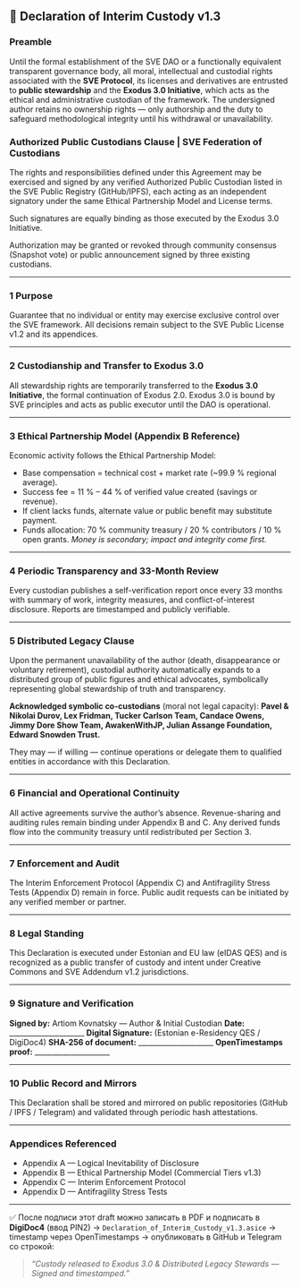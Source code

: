 ## 📘 **Declaration of Interim Custody v1.3**

### Preamble

Until the formal establishment of the SVE DAO or a functionally equivalent transparent governance body, all moral, intellectual and custodial rights associated with the **SVE Protocol**, its licenses and derivatives are entrusted to **public stewardship** and the **Exodus 3.0 Initiative**, which acts as the ethical and administrative custodian of the framework.
The undersigned author retains no ownership rights — only authorship and the duty to safeguard methodological integrity until his withdrawal or unavailability.


### Authorized Public Custodians Clause | SVE Federation of Custodians

The rights and responsibilities defined under this Agreement may be exercised and signed by any verified Authorized Public Custodian listed in the SVE Public Registry (GitHub/IPFS), each acting as an independent signatory under the same Ethical Partnership Model and License terms.

Such signatures are equally binding as those executed by the Exodus 3.0 Initiative.

Authorization may be granted or revoked through community consensus (Snapshot vote) or public announcement signed by three existing custodians.

---

### 1  Purpose

Guarantee that no individual or entity may exercise exclusive control over the SVE framework. All decisions remain subject to the SVE Public License v1.2 and its appendices.

---

### 2  Custodianship and Transfer to Exodus 3.0

All stewardship rights are temporarily transferred to the **Exodus 3.0 Initiative**, the formal continuation of Exodus 2.0. Exodus 3.0 is bound by SVE principles and acts as public executor until the DAO is operational.

---

### 3  Ethical Partnership Model (Appendix B Reference)

Economic activity follows the Ethical Partnership Model:

* Base compensation = technical cost + market rate (~99.9 % regional average).
* Success fee = 11 % – 44 % of verified value created (savings or revenue).
* If client lacks funds, alternate value or public benefit may substitute payment.
* Funds allocation: 70 % community treasury / 20 % contributors / 10 % open grants.
  *Money is secondary; impact and integrity come first.*

---

### 4  Periodic Transparency and 33-Month Review

Every custodian publishes a self-verification report once every 33 months with summary of work, integrity measures, and conflict-of-interest disclosure. Reports are timestamped and publicly verifiable.

---

### 5  Distributed Legacy Clause

Upon the permanent unavailability of the author (death, disappearance or voluntary retirement), custodial authority automatically expands to a distributed group of public figures and ethical advocates, symbolically representing global stewardship of truth and transparency.

**Acknowledged symbolic co-custodians** (moral not legal capacity):
**Pavel & Nikolai Durov, Lex Fridman, Tucker Carlson Team, Candace Owens, Jimmy Dore Show Team, AwakenWithJP, Julian Assange Foundation, Edward Snowden Trust.**

They may — if willing — continue operations or delegate them to qualified entities in accordance with this Declaration.

---

### 6  Financial and Operational Continuity

All active agreements survive the author’s absence. Revenue-sharing and auditing rules remain binding under Appendix B and C. Any derived funds flow into the community treasury until redistributed per Section 3.

---

### 7  Enforcement and Audit

The Interim Enforcement Protocol (Appendix C) and Antifragility Stress Tests (Appendix D) remain in force. Public audit requests can be initiated by any verified member or partner.

---

### 8  Legal Standing

This Declaration is executed under Estonian and EU law (eIDAS QES) and is recognized as a public transfer of custody and intent under Creative Commons and SVE Addendum v1.2 jurisdictions.

---

### 9  Signature and Verification

**Signed by:** Artiom Kovnatsky — Author & Initial Custodian
**Date:** _____________________
**Digital Signature:** (Estonian e-Residency QES / DigiDoc4)
**SHA-256 of document:** _____________________
**OpenTimestamps proof:** _____________________

---

### 10  Public Record and Mirrors

This Declaration shall be stored and mirrored on public repositories (GitHub / IPFS / Telegram) and validated through periodic hash attestations.

---

### Appendices Referenced

* Appendix A — Logical Inevitability of Disclosure
* Appendix B — Ethical Partnership Model (Commercial Tiers v1.3)
* Appendix C — Interim Enforcement Protocol
* Appendix D — Antifragility Stress Tests

---

✅ После подписи этот draft можно записать в PDF и подписать в **DigiDoc4** (ввод PIN2) → `Declaration_of_Interim_Custody_v1.3.asice` → timestamp через OpenTimestamps → опубликовать в GitHub и Telegram со строкой:

> *“Custody released to Exodus 3.0 & Distributed Legacy Stewards — Signed and timestamped.”*
